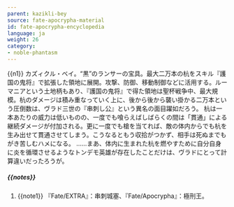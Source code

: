 ```yaml
---
parent: kazikli-bey
source: fate-apocrypha-material
id: fate-apocrypha-encyclopedia
language: ja
weight: 26
category:
- noble-phantasm
---
```


{{n1}}
カズィクル・ベイ。“黒”のランサーの宝具。最大二万本の杭をスキル『護国の鬼将』で拡張した領地に展開。攻撃、防御、移動制御などに活用する。ルーマニアという土地柄もあり、『護国の鬼将』で得た領地は聖杯戦争中、最大規模。杭のダメージは積み重なっていく上に、後から後から襲い掛かる二万本という圧倒数は、ヴラド三世の『串刺し公』という異名の面目躍如だろう。
杭は一本あたりの威力は低いものの、一度でも喰らえばしばらくの間は「貫通」による継続ダメージが付加される。更に一度でも槍を当てれば、敵の体内からでも杭を生み出せて貫通させてしまう。こうなるともう収拾がつかず、相手は死ぬまでもがき苦しむハメになる。
……まあ、体内に生まれた杭を燃やすために自分自身に炎を循環させるようなトンデモ英雄が存在したことだけは、ヴラドにとって計算違いだったろうが。

##### {{notes}}

1. {{note1}} 『Fate/EXTRA』：串刺城塞、『Fate/Apocrypha』：極刑王。
